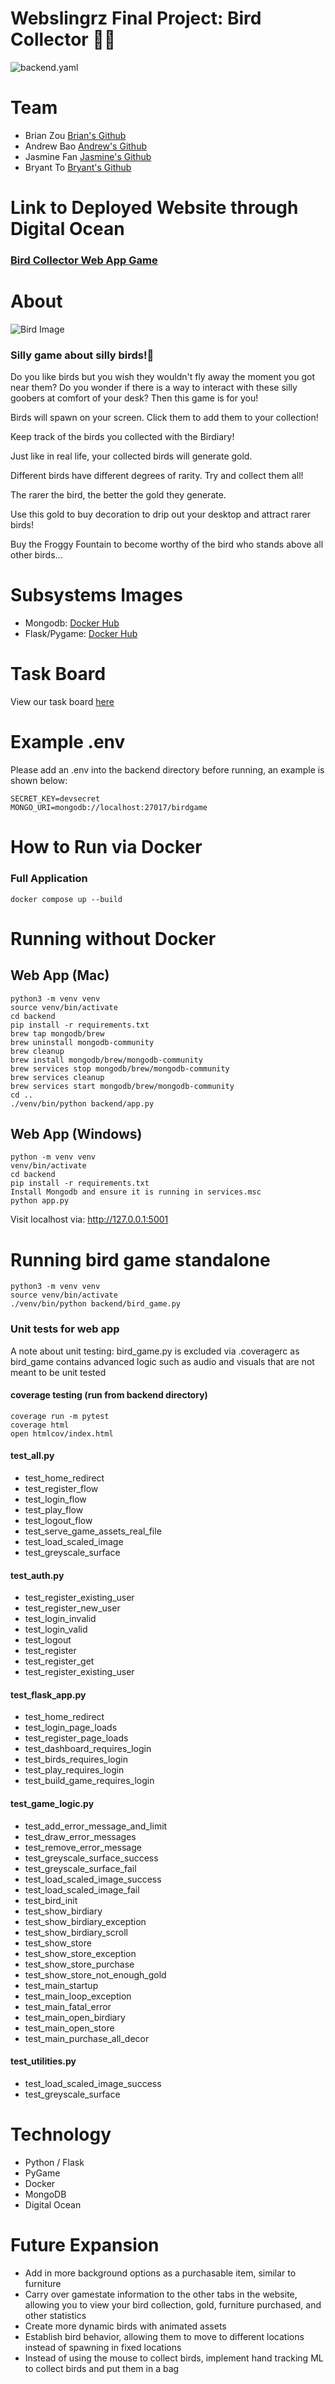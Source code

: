 # Webslingrz Final Project: Bird Collector 🐔🐔
![backend.yaml](https://github.com/software-students-spring2025/5-final-webslingrz/actions/workflows/backend.yml/badge.svg?event=pull_request)

# Team
* Brian Zou [Brian's Github](https://github.com/brianzou03)
* Andrew Bao [Andrew's Github](https://github.com/andrew-bao)
* Jasmine Fan [Jasmine's Github](https://github.com/jasmine7310)
* Bryant To [Bryant's Github](https://github.com/bryantto08)

# Link to Deployed Website through Digital Ocean
### [Bird Collector Web App Game](http://147.182.221.242:5001/login)

# About
![Bird Image](backend/static/hook.png)
### Silly game about silly birds!🐔
Do you like birds but you wish they wouldn't fly away the moment you got near them? Do you wonder if there is a way to interact with these silly goobers at comfort of your desk? Then this game is for you!  
  
Birds will spawn on your screen. Click them to add them to your collection!  
  
Keep track of the birds you collected with the Birdiary!  
  
Just like in real life, your collected birds will generate gold.  

Different birds have different degrees of rarity. Try and collect them all!

The rarer the bird, the better the gold they generate.
  
Use this gold to buy decoration to drip out your desktop and attract rarer birds!  
  
Buy the Froggy Fountain to become worthy of the bird who stands above all other birds...  

# Subsystems Images
* Mongodb: [Docker Hub](https://hub.docker.com/_/mongo)
* Flask/Pygame: [Docker Hub](https://hub.docker.com/r/bt2181/webslingerz)

# Task Board
View our task board [here](https://github.com/orgs/software-students-spring2025/projects/234/views/2)

# Example .env
Please add an .env into the backend directory before running, an example is shown below:
```
SECRET_KEY=devsecret
MONGO_URI=mongodb://localhost:27017/birdgame
```

# How to Run via Docker
### Full Application
```
docker compose up --build
```
# Running without Docker
## Web App (Mac)
```
python3 -m venv venv
source venv/bin/activate 
cd backend
pip install -r requirements.txt
brew tap mongodb/brew
brew uninstall mongodb-community
brew cleanup
brew install mongodb/brew/mongodb-community
brew services stop mongodb/brew/mongodb-community
brew services cleanup
brew services start mongodb/brew/mongodb-community
cd ..
./venv/bin/python backend/app.py
```

## Web App (Windows)
```
python -m venv venv
venv/bin/activate 
cd backend
pip install -r requirements.txt
Install Mongodb and ensure it is running in services.msc
python app.py
```

Visit localhost via: http://127.0.0.1:5001

# Running bird game standalone
```
python3 -m venv venv
source venv/bin/activate 
./venv/bin/python backend/bird_game.py
```

### Unit tests for web app
A note about unit testing: bird_game.py is excluded via .coveragerc as bird_game contains advanced logic such as audio and visuals that are not meant to be unit tested

#### coverage testing (run from backend directory)
```
coverage run -m pytest
coverage html
open htmlcov/index.html
```

#### test_all.py
* test_home_redirect
* test_register_flow
* test_login_flow
* test_play_flow
* test_logout_flow
* test_serve_game_assets_real_file
* test_load_scaled_image
* test_greyscale_surface

#### test_auth.py
* test_register_existing_user
* test_register_new_user
* test_login_invalid
* test_login_valid
* test_logout
* test_register
* test_register_get
* test_register_existing_user

#### test_flask_app.py
* test_home_redirect
* test_login_page_loads
* test_register_page_loads
* test_dashboard_requires_login
* test_birds_requires_login
* test_play_requires_login
* test_build_game_requires_login

#### test_game_logic.py
* test_add_error_message_and_limit
* test_draw_error_messages
* test_remove_error_message
* test_greyscale_surface_success
* test_greyscale_surface_fail
* test_load_scaled_image_success
* test_load_scaled_image_fail
* test_bird_init
* test_show_birdiary
* test_show_birdiary_exception
* test_show_birdiary_scroll
* test_show_store
* test_show_store_exception
* test_show_store_purchase
* test_show_store_not_enough_gold
* test_main_startup
* test_main_loop_exception
* test_main_fatal_error
* test_main_open_birdiary
* test_main_open_store
* test_main_purchase_all_decor

#### test_utilities.py
* test_load_scaled_image_success
* test_greyscale_surface

# Technology
* Python / Flask
* PyGame
* Docker
* MongoDB
* Digital Ocean

# Future Expansion
* Add in more background options as a purchasable item, similar to furniture
* Carry over gamestate information to the other tabs in the website, allowing you to
view your bird collection, gold, furniture purchased, and other statistics
* Create more dynamic birds with animated assets 
* Establish bird behavior, allowing them to move to different locations instead of spawning in fixed locations
* Instead of using the mouse to collect birds, implement hand tracking ML to collect birds and put them in a bag

